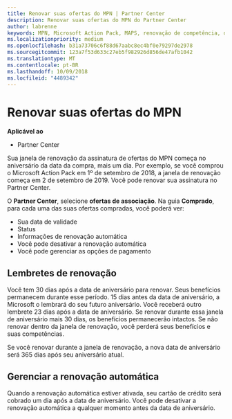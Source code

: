 ```yaml
---
title: Renovar suas ofertas do MPN | Partner Center
description: Renovar suas ofertas do MPN do Partner Center
author: labrenne
keywords: MPN, Microsoft Action Pack, MAPS, renovação de competência, data de renovação
ms.localizationpriority: medium
ms.openlocfilehash: b31a73706c6f88d67aabc8ec4bf0e79297de2978
ms.sourcegitcommit: 123a7f53d633c27eb5f982926d856de47afb1042
ms.translationtype: MT
ms.contentlocale: pt-BR
ms.lasthandoff: 10/09/2018
ms.locfileid: "4489342"
---
```

# <a name="renew-your-mpn-offers"></a>Renovar suas ofertas do MPN

**Aplicável ao**

- Partner Center

Sua janela de renovação da assinatura de ofertas do MPN começa no aniversário da data da compra, mais um dia. Por exemplo, se você comprou o Microsoft Action Pack em 1º de setembro de 2018, a janela de renovação começa em 2 de setembro de 2019. Você pode renovar sua assinatura no Partner Center.

O **Partner Center**, selecione **ofertas de associação**.
Na guia **Comprado**, para cada uma das suas ofertas compradas, você poderá ver:

- Sua data de validade
- Status
- Informações de renovação automática
- Você pode desativar a renovação automática
- Você pode gerenciar as opções de pagamento

## <a name="renewal-reminders"></a>Lembretes de renovação

Você tem 30 dias após a data de aniversário para renovar. Seus benefícios permanecem durante esse período. 15 dias antes da data de aniversário, a Microsoft o lembrará do seu futuro aniversário. Você receberá outro lembrete 23 dias após a data de aniversário. Se renovar durante essa janela de aniversário mais 30 dias, os benefícios permanecerão intactos. Se não renovar dentro da janela de renovação, você perderá seus benefícios e suas competências.

Se você renovar durante a janela de renovação, a nova data de aniversário será 365 dias após seu aniversário atual.

## <a name="manage-auto-renewal"></a>Gerenciar a renovação automática

Quando a renovação automática estiver ativada, seu cartão de crédito será cobrado um dia após a data de aniversário. Você pode desativar a renovação automática a qualquer momento antes da data de aniversário.